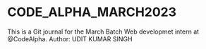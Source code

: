 # CODE_ALPHA_MARCH2023

This is a Git journal for the March Batch Web developmet intern at @CodeAlpha. Author: UDIT KUMAR SINGH
